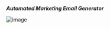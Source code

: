 ***Automated Marketing Email Generator***

![image](https://github.com/user-attachments/assets/4df8c030-bd2c-446d-aa70-6a64a00ff22a)
